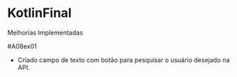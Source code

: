 # KotlinFinal

Melhorias Implementadas

#A08ex01
- Criado campo de texto com botão para pesquisar o usuário desejado na API.
